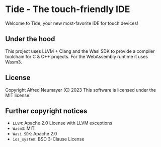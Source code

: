 # Tide - The touch-friendly IDE

Welcome to Tide, your new most-favorite IDE for touch devices!


## Under the hood

This project uses LLVM + Clang and the Wasi SDK to provide a compiler toolchain for C & C++ projects. For the WebAssembly runtime it uses Wasm3.


## License

Copyright Alfred Neumayer (C) 2023
This software is licensed under the MIT license.


## Further copyright notices

- `LLVM`: Apache 2.0 License with LLVM exceptions
- `Wasm3`: MIT
- `Wasi SDK`: Apache 2.0
- `ios_system`: BSD 3-Clause License